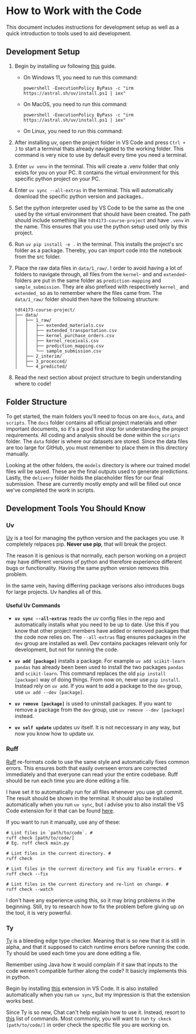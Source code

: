 # How to Work with the Code

This document includes instructions for development setup as well as a quick introduction to tools used to aid development.

## Development Setup

1. Begin by installing uv following [this](https://docs.astral.sh/uv/getting-started/installation/#standalone-installer) guide. 

    - On Windows 11, you need to run this command: 
        ```
        powershell -ExecutionPolicy ByPass -c "irm https://astral.sh/uv/install.ps1 | iex"
        ```
    - On MacOS, you need to run this command:
        ```
        powershell -ExecutionPolicy ByPass -c "irm https://astral.sh/uv/install.ps1 | iex"
        ```
    - On Linux, you need to run this command:   
2. After installing uv, open the project folder in VS Code and press ```Ctrl + J``` to start a terminal thats already navigated to the working folder. This command is very nice to use by default every time you need a terminal.

3. Enter ```uv venv``` in the terminal. This will create a .venv folder that only exists for you on your PC. It contains the virtual environment for this specific python project on your PC.

4. Enter ```uv sync --all-extras``` in the terminal. This will automatically download the specific python version and packages..

5. Set the python interpreter used by VS Code to be the same as the one used by the virtual environment that should have been created. The path should include something like ```tdt4173-course-project``` and have ```.venv``` in the name. This ensures that you use the python setup used only by this project.

6. Run ```uv pip install -e .``` in the terminal. This installs the project's src folder as a package. Thereby, you can import code into the notebook from the src folder.

7. Place the raw data files in `data/1_raw/`. I order to avoid having a lot of folders to navigate through, all files from the `kernel`- and and `extended`-folders are put in the same folder as `prediction-mapping` and `sample_submission`. They are also prefixed with respectively `kernel_` and `extended_` so as to remember where the files came from. The `data/1_raw/` folder should then have the following structure:

    ```
    tdt4173-course-project/
    ├── data/
    │   ├── 1_raw/
    │   │   ├── extended_materials.csv
    │   │   ├── extended_transportation.csv
    │   │   ├── kernel_purchase_orders.csv
    │   │   ├── kernel_receivals.csv
    │   │   ├── prediction_mapping.csv
    │   │   └── sample_submission.csv
    │   ├── 2_interim/
    │   ├── 3_procecced/
    │   └── 4_predicted/
    ```

8. Read the next section about project structure to begin understanding where to code!

## Folder Structure

To get started, the main folders you'll need to focus on are `docs`, `data`, and `scripts`. The `docs` folder contains all official project materials and other important documents, so it's a good first stop for understanding the project requirements. All coding and analysis should be done within the `scripts` folder. The `data` folder is where our datasets are stored. Since the data files are too large for GitHub, you must remember to place them in this directory manually.

Looking at the other folders, the `models` directory is where our trained model files will be saved. These are the final outputs used to generate predictions. Lastly, the `delivery` folder holds the placeholder files for our final submission. These are currently mostly empty and will be filled out once we've completed the work in scripts.

## Development Tools You Should Know

### Uv
[Uv](https://docs.astral.sh/uv/) is a tool for managing the python version and the packages you use. It completely relpaces pip. **Never use pip**, that will break the project.

The reason it is genious is that normally, each person working on a project may have different versions of python and therefore experience different bugs or functionality. Having the same python version removes this problem.

In the same vein, having differring package verisons also introduces bugs for large projects. Uv handles all of this.


#### Useful Uv Commands

- **```uv sync --all-extras```** reads the uv config files in the repo and automatically installs what you need to be up to date. Use this if you know that other project members have added or removed packages that the code now relies on. The `--all-extras` flag ensures packages in the `dev` group are installed as well. Dev contains packages relevant only for development, but not for running the code.

- **```uv add [package]```** installs a package. For example ```uv add scikit-learn pandas``` has already been been used to install the two packages `pandas` and `scikit-learn`. This command replaces the old ```pip install [package]``` way of doing things. From now on, never use `pip install`. Instead rely on `uv add`. If you want to add a package to the `dev` group, use ```uv add --dev [package]```.


- **```uv remove [package]```** is used to uninstall packages. If you want to remove a package from the `dev` group, use `uv remove --dev [package]` instead.

- **`uv self update`** updates uv itself. It is not neccessary in any way, but now you know how to update uv.

### Ruff
[Ruff](https://docs.astral.sh/ruff/#testimonials) re-formats code to use the same style and automatically fixes common errors. This ensures both that easily overseen errors are corrected immediately and that everyone can read your the entire codebase. Ruff should be run each time you are done editing a file.

I have set it to automatically run for all files whenever you use git commit. The result should be shown in the terminal. It should also be installed automatically when you run ```uv sync```, but i advise you to also install the VS Code extension for it that can be found [here](https://marketplace.visualstudio.com/items?itemName=charliermarsh.ruff).

If you want to run it manually, use any of these:
```
# Lint files in `path/to/code`. #
ruff check [path/to/code/]
# Eg. ruff check main.py

# Lint files in the current directory. #
ruff check

# Lint files in the current directory and fix any fixable errors. #
ruff check --fix

# Lint files in the current directory and re-lint on change. #
ruff check --watch
```

I don't have any experience using this, so it may bring problems in the beginning. Still, try to research how to fix the problem before giving up on the tool, it is very powerful.

### Ty

[Ty](https://docs.astral.sh/ty/) is a bleeding edge type checker. Meaning that is so new that it is still in alpha, and that it supposed to catch runtime errors before running the code. Ty should be used each time you are done editing a file.

Remember using Java how it would complain if it saw that inputs to the code weren't compatible further along the code? It basicly implements this in python.

Begin by installing [this](https://marketplace.visualstudio.com/items?itemName=astral-sh.ty) extension in VS Code. It is also installed automatically when you run ```uv sync```, but my impression is that the extension works best.

Since Ty is so new, Chat can't help explain how to use it. Instead, resort to [this](https://docs.astral.sh/ty/reference/cli/#ty-help) list of commands. Most commonly, you will want to run ```ty ckeck [path/to/code/]``` in order check the specific file you are working on.